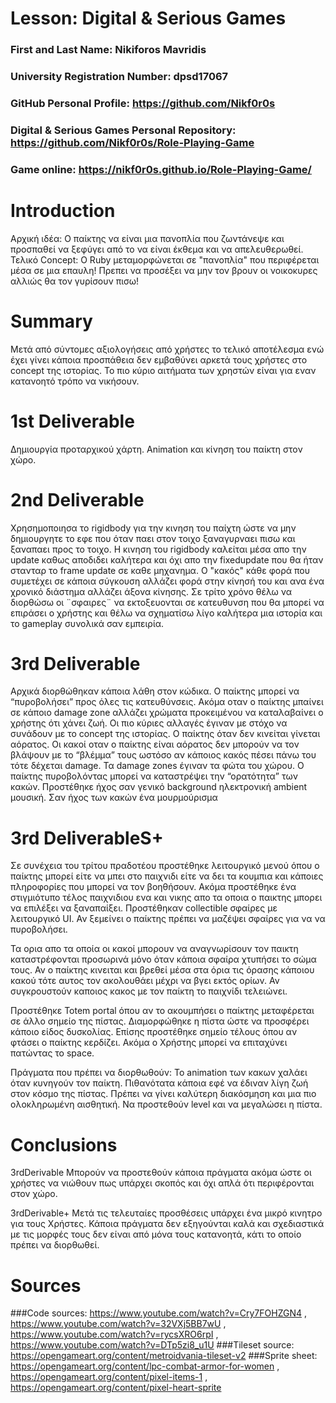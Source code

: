 # Lesson: Digital & Serious Games

### First and Last Name: Nikiforos Mavridis
### University Registration Number: dpsd17067
### GitHub Personal Profile: https://github.com/Nikf0r0s
### Digital & Serious Games Personal Repository: https://github.com/Nikf0r0s/Role-Playing-Game
### Game online: https://nikf0r0s.github.io/Role-Playing-Game/ 

# Introduction
Αρχική ιδέα: Ο παίκτης να είναι μια πανοπλία που ζωντάνεψε και προσπαθεί να ξεφύγει από
το να είναι έκθεμα και να απελευθερωθεί.
Τελικό Concept: Ο Ruby μεταμορφώνεται σε "πανοπλία" που περιφέρεται μέσα σε μια
επαυλη! Πρεπει να προσέξει να μην τον βρουν οι νοικοκυρες αλλιώς θα τον γυρίσουν πισω!

# Summary
Μετά από σύντομες αξιολογήσεις από χρήστες το τελικό αποτέλεσμα ενώ έχει γίνει κάποια
προσπάθεια δεν εμβαθύνει αρκετά τους χρήστες στο concept της ιστορίας. Το πιο κύριο
αιτήματα των χρηστών είναι για εναν κατανοητό τρόπο να νικήσουν.


# 1st Deliverable
Δημιουργία προταρχικού χάρτη. Animation και κίνηση του παίκτη στον χώρο.

# 2nd Deliverable
Χρησημοποιησα το rigidbody για την κινηση του παίχτη ώστε να μην δημιουργητε το εφε που όταν παει στον τοιχο ξαναγυρναει πισω και ξαναπαει προς το τοιχο.
Η κινηση του rigidbody καλείται μέσα απο την update καθως αποδιδει καλήτερα και όχι απο την fixedupdate που θα ήταν στανταρ το frame update σε καθε μηχανημα.
Ο "κακός" κάθε φορά που συμετέχει σε κάποια σύγκουση αλλάζει φορά στην κίνησή του και ανα ένα χρονικό διάστημα αλλάζει άξονα κίνησης.
Σε τρίτο χρόνο θέλω να διορθώσω οι ¨σφαιρες¨ να εκτοξευονται σε κατευθυνση που θα μπορεί να επιράσει ο χρήστης και θέλω να σχηματίσω λίγο καλήτερα μια ιστορία και το gameplay συνολικά σαν εμπειρία.

# 3rd Deliverable 
Αρχικά διορθώθηκαν κάποια λάθη στον κώδικα. Ο παίκτης μπορεί να “πυροβολήσει” προς
όλες τις κατευθύνσεις. Ακόμα οταν ο παίκτης μπαίνει σε κάποιο damage zone αλλάζει
χρώματα προκειμένου να καταλαβαίνει ο χρήστης ότι χάνει ζωή.
Οι πιο κύριες αλλαγές έγιναν με στόχο να συνάδουν με το concept της ιστορίας. Ο παίκτης
όταν δεν κινείται γίνεται αόρατος. Οι κακοί οταν ο παίκτης είναι αόρατος δεν μπορούν να τον
βλάψουν με το “βλέμμα” τους ωστόσο αν κάποιος κακός πέσει πάνω του τότε δέχεται
damage. Τα damage zones έγιναν τα φώτα του χώρου. Ο παίκτης πυροβολόντας μπορεί να
καταστρέψει την “ορατότητα” των κακών.
Προστέθηκε ήχος σαν γενικό background ηλεκτρονική ambient μουσική. Σαν ήχος των
κακών ένα μουρμούρισμα


# 3rd DeliverableS+
Σε συνέχεια του τρίτου πραδοτέου προστέθηκε λειτουργικό μενού όπου ο παίκτης μπορεί είτε να μπει στο παιχνιδι είτε να δει τα κουμπια και κάποιες πληροφορίες που μπορεί να τον βοηθήσουν. Ακόμα προστέθηκε ένα στιγμιότυπο τέλος παιχνιδιου ενα και νικης απο τα οποια ο παικτης μπορει να επιλέξει να ξαναπαίξει. Προστέθηκαν collectible σφαίρες με λειτουργικό UI. Αν ξεμείνει ο παίκτης πρέπει να μαζέψει σφαίρες για να να πυροβολήσει.

Τα ορια απο τα οποία οι κακοί μπορουν να αναγνωρίσουν τον παικτη καταστρέφονται προσωρινά μόνο όταν κάποια σφαίρα χτυπήσει το σώμα τους. Αν ο παίκτης κινειται και βρεθεί μέσα στα όρια τις όρασης κάποιου κακού τότε αυτος τον ακολουθάει μέχρι να βγει εκτός ορίων. Αν συγκρουστούν καποιος κακος με τον παίκτη το παιχνίδι τελειώνει.

Προστέθηκε Totem portal όπου αν το ακουμπήσει ο παίκτης μεταφέρεται σε άλλο σημείο της πίστας. Διαμορφώθηκε η πίστα ώστε να προσφέρει κάποιο είδος δυσκολίας. Επίσης προστέθηκε σημείο τέλους όπου αν φτάσει ο παίκτης κερδίζει. Ακόμα ο Χρήστης μπορεί να επιταχύνει πατώντας το space. 


Πράγματα που πρέπει να διορθωθούν: Το animation των κακων χαλάει όταν κυνηγούν τον παίκτη. Πιθανότατα κάποια εφέ να έδιναν λίγη ζωή στον κόσμο της πίστας. Πρέπει να γίνει καλύτερη διακόσμηση και μια πιο ολοκληρωμένη αισθητική. Να προστεθούν level και να μεγαλώσει η πίστα. 




# Conclusions
3rdDerivable
Μπορούν να προστεθούν κάποια πράγματα ακόμα ώστε οι χρήστες να νιώθουν πως υπάρχει σκοπός και όχι απλά ότι περιφέρονται στον χώρο.

3rdDerivable+
Μετά τις τελευταίες προσθέσεις υπάρχει ένα μικρό κινητρο για τους Χρήστες. Κάποια πράγματα δεν εξηγούνται καλά και σχεδιαστικά με τις μορφές τους δεν είναι από μόνα τους κατανοητά, κάτι το οποίο πρέπει να διορθωθεί. 


# Sources
###Code sources: https://www.youtube.com/watch?v=Cry7FOHZGN4 , https://www.youtube.com/watch?v=32VXj5BB7wU , https://www.youtube.com/watch?v=rycsXRO6rpI , https://www.youtube.com/watch?v=DTp5zi8_u1U
###Tileset source: https://opengameart.org/content/metroidvania-tileset-v2 
###Sprite sheet: https://opengameart.org/content/lpc-combat-armor-for-women , https://opengameart.org/content/pixel-items-1 , https://opengameart.org/content/pixel-heart-sprite

